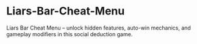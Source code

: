 # Liars-Bar-Cheat-Menu
Liars Bar Cheat Menu – unlock hidden features, auto-win mechanics, and gameplay modifiers in this social deduction game.
